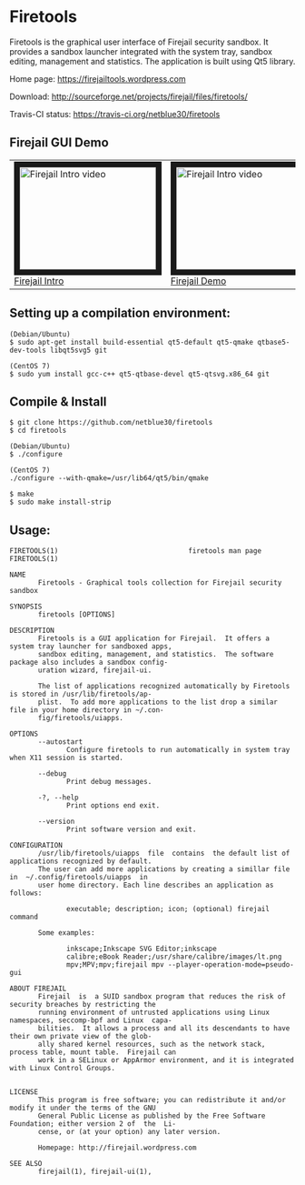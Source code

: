 # Firetools

Firetools is the graphical user interface of Firejail security sandbox. It provides a sandbox launcher
integrated with the system tray, sandbox editing, management and statistics. The application is built
using Qt5 library.

Home page: https://firejailtools.wordpress.com

Download: http://sourceforge.net/projects/firejail/files/firetools/

Travis-CI status: https://travis-ci.org/netblue30/firetools

## Firejail GUI Demo

<table><tr>

<td>
<a href="http://www.youtube.com/watch?feature=player_embedded&v=7RMz7tePA98
" target="_blank"><img src="http://img.youtube.com/vi/7RMz7tePA98/0.jpg"
alt="Firejail Intro video" width="240" height="180" border="10" /><br/>Firejail Intro</a>
</td>

<td>
<a href="http://www.youtube.com/watch?feature=player_embedded&v=J1ZsXrpAgBU
" target="_blank"><img src="http://img.youtube.com/vi/J1ZsXrpAgBU/0.jpg"
alt="Firejail Intro video" width="240" height="180" border="10" /><br/>Firejail Demo</a>
</td>
</tr></table>

## Setting up a compilation environment:
`````
(Debian/Ubuntu)
$ sudo apt-get install build-essential qt5-default qt5-qmake qtbase5-dev-tools libqt5svg5 git

(CentOS 7)
$ sudo yum install gcc-c++ qt5-qtbase-devel qt5-qtsvg.x86_64 git
`````

## Compile & Install

`````
$ git clone https://github.com/netblue30/firetools
$ cd firetools

(Debian/Ubuntu)
$ ./configure

(CentOS 7)
./configure --with-qmake=/usr/lib64/qt5/bin/qmake

$ make
$ sudo make install-strip
`````

## Usage:
`````
FIRETOOLS(1)                                firetools man page                               FIRETOOLS(1)

NAME
       Firetools - Graphical tools collection for Firejail security sandbox

SYNOPSIS
       firetools [OPTIONS]

DESCRIPTION
       Firetools is a GUI application for Firejail.  It offers a system tray launcher for sandboxed apps,
       sandbox editing, management, and statistics.  The software package also includes a sandbox config‐
       uration wizard, firejail-ui.

       The list of applications recognized automatically by Firetools is stored in /usr/lib/firetools/ap‐
       plist.  To add more applications to the list drop a similar file in your home directory in ~/.con‐
       fig/firetools/uiapps.

OPTIONS
       --autostart
              Configure firetools to run automatically in system tray when X11 session is started.

       --debug
              Print debug messages.

       -?, --help
              Print options end exit.

       --version
              Print software version and exit.

CONFIGURATION
       /usr/lib/firetools/uiapps  file  contains  the default list of applications recognized by default.
       The user can add more applications by creating a simillar file  in  ~/.config/firetools/uiapps  in
       user home directory. Each line describes an application as follows:

              executable; description; icon; (optional) firejail command

       Some examples:

              inkscape;Inkscape SVG Editor;inkscape
              calibre;eBook Reader;/usr/share/calibre/images/lt.png
              mpv;MPV;mpv;firejail mpv --player-operation-mode=pseudo-gui

ABOUT FIREJAIL
       Firejail  is  a SUID sandbox program that reduces the risk of security breaches by restricting the
       running environment of untrusted applications using Linux namespaces, seccomp-bpf and Linux  capa‐
       bilities.  It allows a process and all its descendants to have their own private view of the glob‐
       ally shared kernel resources, such as the network stack, process table, mount table.  Firejail can
       work in a SELinux or AppArmor environment, and it is integrated with Linux Control Groups.


LICENSE
       This program is free software; you can redistribute it and/or modify it under the terms of the GNU
       General Public License as published by the Free Software Foundation; either version 2 of  the  Li‐
       cense, or (at your option) any later version.

       Homepage: http://firejail.wordpress.com

SEE ALSO
       firejail(1), firejail-ui(1),
`````
